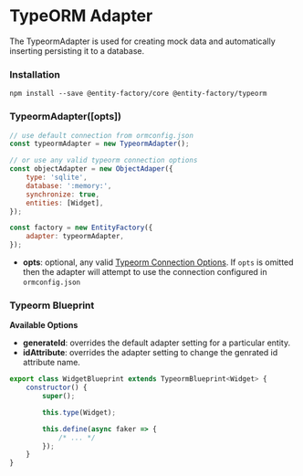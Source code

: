 # TypeORM Adapter

The TypeormAdapter is used for creating mock data and automatically inserting
persisting it to a database.

### Installation

```
npm install --save @entity-factory/core @entity-factory/typeorm
```

### TypeormAdapter([opts])

```javascript
// use default connection from ormconfig.json
const typeormAdapter = new TypeormAdapter();

// or use any valid typeorm connection options
const objectAdapter = new ObjectAdaper({
    type: 'sqlite',
    database: ':memory:',
    synchronize: true,
    entities: [Widget],
});

const factory = new EntityFactory({
    adapter: typeormAdapter,
});
```

-   **opts**: optional, any valid
    [Typeorm Connection Options](https://typeorm.io/#/connection-options). If `opts`
    is omitted then the adapter will attempt to use the connection configured in
    `ormconfig.json`

### Typeorm Blueprint

**Available Options**

-   **generateId**: overrides the default adapter setting for a particular entity.
-   **idAttribute**: overrides the adapter setting to change the genrated id
    attribute name.

```javascript
export class WidgetBlueprint extends TypeormBlueprint<Widget> {
    constructor() {
        super();

        this.type(Widget);

        this.define(async faker => {
            /* ... */
        });
    }
}
```

